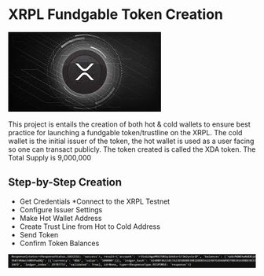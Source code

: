 # XRPL Fundgable Token Creation

![An Image of XRPL Token](XRPL_Token.jpg)



This project is entails the creation of both hot & cold wallets to ensure best practice for launching a fundgable token/trustline on the XRPL. The cold wallet is the initial issuer of the token, the hot wallet is used as a user facing so one can transact publicly. The token created is called the XDA token. The Total Supply is 9,000,000

## Step-by-Step Creation

* Get Credentials
*Connect to the XRPL Testnet
* Configure Issuer Settings
* Make Hot Wallet Address
* Create Trust Line from Hot to Cold Address
* Send Token
* Confirm Token Balances


![An Image of XRPL Token Response](XRPL_Response.png)
